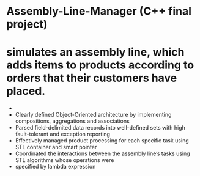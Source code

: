 # Assembly-Line-Manager (C++ final project)
# simulates an assembly line, which adds items to products according to orders that their customers have placed.
* 
* Clearly defined Object-Oriented architecture by implementing compositions, aggregations and associations
* Parsed field-delimited data records into well-defined sets with high fault-tolerant and exception reporting
* Effectively managed product processing for each specific task using STL container and smart pointer
* Coordinated the interactions between the assembly line’s tasks using STL algorithms whose operations were 
* specified by lambda expression

 
